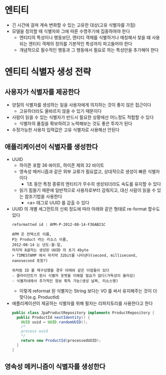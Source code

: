 # 엔티티
- 긴 시간에 걸쳐 계속 변화할 수 있는 고유한 대상(고유 식별자를 가짐)
- 모델을 정의할 때 식별자와 그에 따른 수명주기에 집중하여야 한다
  - 엔티티의 특성이나 행동보단, 엔티티 객체를 식별하거나 매칭해서 찾을 떄 사용되는 엔티티 객체의 정의를 기본적인 특성까지 파고들어야 한다
  - 개념적으로 필수적인 행동과 그 행동에서 필요로 하는 특성만을 추가해야 한다

# 엔티티 식별자 생성 전략

## 사용자가 식별자를 제공한다
- 양질의 식별자를 생성하는 일을 사용자에게 의지하는 것이 좋지 않은 접근이다
  - 고유하더라도 올바르지 않을 수 있기 때문이다
- 사람이 읽을 수 있는 식별자가 반드시 필요한 상황에선 어느정도 적합할 수 있다
  - 식별자의 품질을 확보하려고 노력해보는 것도 좋은 투자가 된다
- 수정가능한 사용자 입력값은 고유 식별자로 사용해선 안된다

## 애플리케이션이 식별자를 생성한다
- UUID
  - 하이픈 포함 36 바이트, 하이픈 제외 32 바이트
  - 영속성 메커니즘과 같은 외부 교류가 필요없고, 상대적으로 생성이 빠른 식별자이다
    - 1초 동안 특정 종류의 엔티티가 무수히 생성되더라도 속도를 유지할 수 있다
  - 읽기 힘들기 때문에 일반적으로 사용자로부터 감춰지고, 대신 사람이 읽을 수 있는 참조기법을 사용한다
    - \<a\> 태그로 UUID 를 감출 수 있다
- UUID 의 개별 세그먼트의 신뢰 정도에 따라 아래와 같은 형태로 re-format 할수도 있다
  ```
  reformatted id : APM-P-2012-08-14-F36AB21C

  APM 은 컨텍스트 이름,  
  P는 Product 라는 리소스 이름,  
  2012-08-14 는 년도-월-일,  
  마지막 8글자는 생성된 UUID 의 초기 4byte
  > TIMESTAMP 에서 마지막 32bit를 나타낸다(second, millisecond, nanosecond 포함?)
  
  위처럼 ID 를 재구성했을 경우 아래와 같은 이점들이 있다
  - 클라이언트가 원시 식별자 포멧을 이해할 필요가 없다(가독성이 올라감)
  - 식별자내에서 추가적인 정보 획득 가능(생성 날짜, 리소스명)
  ```
  - 이렇게 reformat 된 식별자는 String 보다는 VO 를 써서 유지해주는 것이 더 맞다(e.g. ProductId)
- 애플리케이션이 제공하는 식별자를 위해 필자는 리파지토리를 사용한다고 한다
  ```java
  public class JpaProductRepository implements ProductRepository {
    public ProductId nextIdentity() {
      UUID uuid = UUID.randomUUID();
      /*
      process uuid
      */
      return new ProductId(processedUUID);
    }
  }
  ```

## 영속성 메커니즘이 식별자를 생성한다